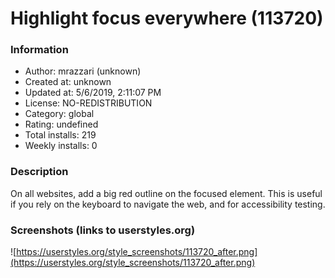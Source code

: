 # Highlight focus everywhere (113720)

### Information
- Author: mrazzari (unknown)
- Created at: unknown
- Updated at: 5/6/2019, 2:11:07 PM
- License: NO-REDISTRIBUTION
- Category: global
- Rating: undefined
- Total installs: 219
- Weekly installs: 0


### Description
On all websites, add a big red outline on the focused element. 
This is useful if you rely on the keyboard to navigate the web, and for accessibility testing.


### Screenshots (links to userstyles.org)
![https://userstyles.org/style_screenshots/113720_after.png](https://userstyles.org/style_screenshots/113720_after.png)


